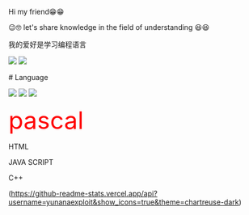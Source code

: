 <p>Hi my friend😁😁</p>
<p>😉🤓 let's share knowledge in the field of understanding 😆😆</p>
<p>
<p>我的爱好是学习编程语言</p>
<p>
<img src="https://media0.giphy.com/media/WUTywPPYZpdDChyBaZ/giphy.gif?cid=82a1493bgcbuq9qfkkbka8oxfglv3qi8hbxlgh8qb3dmza3l&rid=giphy.gif&ct=g">
 <img src="https://img.shields.io/badge/OS-Linux-blue?&logo=linux" /></p>
# Language
<p>
 <img src="https://f-droid.org/repo/com.termux/en-US/icon_7jMZ7XD80oeucmGEaTwktIRZexLtGWvJfKdVD6Wu2SI=.png"></img>
<img src="https://www.educative.io/static/favicons/faviconV2.png"></img>
<img src="https://www.python.org/static/favicon.ico">
</p>
<p><font color="#ff0000" size="18">pascal</font></p>
<p>HTML</p>
<p>JAVA SCRIPT</p>
<p>C++</p>



(https://github-readme-stats.vercel.app/api?username=yunanaexploit&show_icons=true&theme=chartreuse-dark)
